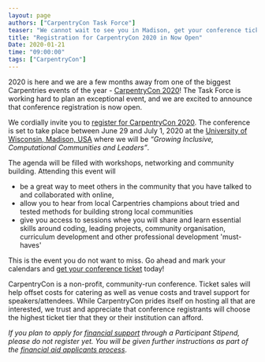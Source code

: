```yaml
---
layout: page
authors: ["CarpentryCon Task Force"]
teaser: "We cannot wait to see you in Madison, get your conference ticket today!"
title: "Registration for CarpentryCon 2020 in Now Open"
Date: 2020-01-21
time: "09:00:00"
tags: ["CarpentryCon"]
---
```



2020 is here and we are a few months away from one of the biggest Carpentries events of the year - [CarpentryCon 2020](https://2020.carpentrycon.org/)! The Task Force is working hard to plan an exceptional event, and we are excited to announce that conference registration is now open.

We cordially invite you to [register for CarpentryCon 2020](https://www.eventbrite.com/e/carpentrycon-2020-tickets-88906089507). The conference is set to take place between June 29 and July 1, 2020 at the [University of Wisconsin, Madison, USA](https://www.wisc.edu/)  where we will be *“Growing Inclusive, Computational Communities and Leaders”*.

The agenda will be filled with workshops, networking and community building. Attending this event will 
- be a great way to meet others in the community that you have talked to and collaborated with online,
- allow you to hear from local Carpentries champions about tried and tested methods for building strong local communities
- give you access to sessions whee you will share and learn essential skills around coding, leading projects, community organisation, curriculum development and other professional development 'must-haves'

This is the event you do not want to miss. Go ahead and mark your calendars and [get your conference ticket](https://www.eventbrite.com/e/carpentrycon-2020-tickets-88906089507) today! 

CarpentryCon is a non-profit, community-run conference. Ticket sales will help offset costs for catering as well as venue costs and travel support for speakers/attendees. While CarpentryCon prides itself on hosting all that are interested, we trust and appreciate that conference registrants will choose the highest ticket tier that they or their institution can afford. 

*If you plan to apply for [financial support](https://docs.google.com/forms/d/e/1FAIpQLSf3vWlTy79TXAboT6VPElllq6ggYsSEb5QairmhU01kOHD_Dg/viewform) through a Participant Stipend, please do not register yet. You will be given further instructions as part of the [financial aid applicants process](https://2020.carpentrycon.org/blog/carpentrycon-financial-aid/)*.
